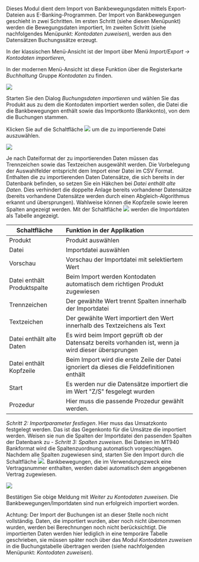 Dieses Modul dient dem Import von Bankbewegungsdaten mittels Export-Dateien aus E-Banking-Programmen. Der Import von Bankbewegungen geschieht in zwei Schritten. Im ersten Schritt (siehe diesen Menüpunkt) werden die Bewegungsdaten importiert, Im zweiten Schritt (siehe nachfolgendes Menüpunkt: *Kontodaten zuweisen*), werden aus den Datensätzen Buchungssätze erzeugt.

In der klassischen Menü-Ansicht ist der Import über Menü *Import/Export → Kontodaten importieren*,

In der modernen Menü-Ansicht ist diese Funktion über die Registerkarte *Buchhaltung* Gruppe *Kontodaten* zu finden.

![](http://xpecto.github.io/docs/xpecto/Import_Export/Kontodaten_importieren/Import_Menue.png)

Starten Sie den Dialog *Buchungsdaten importieren* und wählen Sie das Produkt aus zu dem die Kontodaten importiert werden sollen, die Datei die die Bankbewegungen enthält sowie das Importkonto (Bankkonto), von dem die Buchungen stammen.

Klicken Sie auf die Schaltfläche ![](http://xpecto.github.io/docs/xpecto/Import_Export/Kontodaten_importieren/Datei_auswaehlen.png) um die zu importierende Datei auszuwählen.

![](http://xpecto.github.io/docs/xpecto/Import_Export/Kontodaten_importieren/Kontodaten_Auswahl.png)

Je nach Dateiformat der zu importierenden Daten müssen das Trennzeichen sowie das Textzeichen ausgewählt werden. Die Vorbelegung der Auswahlfelder entspricht dem Import einer Datei im CSV Format. Enthalten die zu importierenden Daten Datensätze, die sich bereits in der Datenbank befinden, so setzen Sie ein Häkchen bei *Datei enthält alte Daten*. Dies verhindert die doppelte Anlage bereits vorhandener Datensätze (bereits vorhandene Datensätze werden durch einen Abgleich-Algorithmus erkannt und übersprungen). Wahlweise können die Kopfzeile sowie leeren Spalten angezeigt werden. 
Mit der Schaltfläche ![](http://xpecto.github.io/docs/xpecto/Import_Export/Kontodaten_importieren/Vorschau.png) werden die Importdaten als Tabelle angezeigt. 

|  Schaltfläche         |    Funktion in der Applikation    |  
| ------------- |:-------------| 
| Produkt     |  Produkt auswählen |
| Datei     |Importdatei auswählen | 
| Vorschau    | Vorschau der Importdatei mit selektiertem Wert | 
| Datei enthält Produktspalte     | Beim Import werden Kontodaten automatisch dem richtigen Produkt zugewiesen | 
| Trennzeichen    | Der gewählte Wert trennt Spalten innerhalb der Importdatei | 
| Textzeichen     |Der gewählte Wert importiert den Wert innerhalb des Textzeichens als Text| 
| Datei enthält alte Daten    | Es wird beim Import geprüft ob der Datensatz bereits vorhanden ist, wenn ja wird dieser übersprungen | 
| Datei enthält Kopfzeile  | Beim Import wird die erste Zeile der Datei ignoriert da dieses die Felddefinitionen enthält | 
| Start    | Es werden nur die Datensätze importiert die im Wert "Z/S" fesgelegt wurden| 
| Prozedur    | Hier muss die passende Prozedur gewählt werden.| 
*Schritt 2: Importparameter festlegen*. Hier muss das Umsatzkonto festgelegt werden. Das ist das Gegenkonto für die Umsätze die importiert werden.
Weisen sie nun die Spalten der Importdatei den passenden Spalten der Datenbank zu - *Schritt 3: Spalten zuweisen*. Bei Dateien im  MT940 Bankformat wird die Spaltenzuordnung automatisch vorgeschlagen.
Nachdem alle Spalten zugewiesen sind, starten Sie den Import durch die Schaltfläche ![](http://xpecto.github.io/docs/xpecto/Import_Export/Kontodaten_importieren/Import_starten.png). 
Bankbewegungen, die im Verwendungszweck eine Vertragsnummer enthalten, werden dabei automatisch dem angegebenen Vertrag zugewiesen.

![](http://xpecto.github.io/docs/xpecto/Import_Export/Kontodaten_importieren/Kontodaten_zuweisen.png)

Bestätigen Sie obige Meldung mit *Weiter zu Kontodaten zuweisen*. Die Bankbewegungen/Importdaten sind nun erfolgreich importiert worden. 

Achtung: Der Import der Buchungen ist an dieser Stelle noch nicht vollständig. Daten, die importiert wurden, aber noch nicht übernommen wurden, werden bei Berechnungen noch nicht berücksichtigt. Die importierten Daten werden hier lediglich in eine temporäre Tabelle geschrieben, sie müssen später noch über das Modul *Kontodaten zuweisen* in die Buchungstabelle übertragen werden (siehe nachfolgenden Menüpunkt: *Kontodaten zuweisen*).

